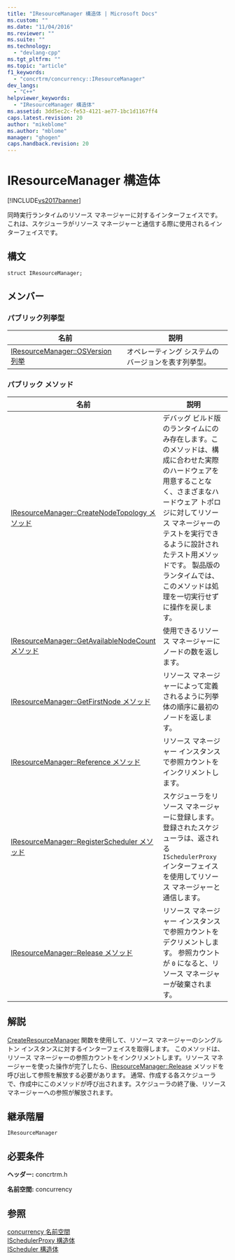 ```yaml
---
title: "IResourceManager 構造体 | Microsoft Docs"
ms.custom: ""
ms.date: "11/04/2016"
ms.reviewer: ""
ms.suite: ""
ms.technology: 
  - "devlang-cpp"
ms.tgt_pltfrm: ""
ms.topic: "article"
f1_keywords: 
  - "concrtrm/concurrency::IResourceManager"
dev_langs: 
  - "C++"
helpviewer_keywords: 
  - "IResourceManager 構造体"
ms.assetid: 3dd5ec2c-fe53-4121-ae77-1bc1d1167ff4
caps.latest.revision: 20
author: "mikeblome"
ms.author: "mblome"
manager: "ghogen"
caps.handback.revision: 20
---
```

# IResourceManager 構造体
[!INCLUDE[vs2017banner](../../../assembler/inline/includes/vs2017banner.md)]

同時実行ランタイムのリソース マネージャーに対するインターフェイスです。  これは、スケジューラがリソース マネージャーと通信する際に使用されるインターフェイスです。  
  
## 構文  
  
```  
struct IResourceManager;  
```  
  
## メンバー  
  
### パブリック列挙型  
  
|名前|説明|  
|--------|--------|  
|[IResourceManager::OSVersion 列挙](../Topic/IResourceManager::OSVersion%20Enumeration.md)|オペレーティング システムのバージョンを表す列挙型。|  
  
### パブリック メソッド  
  
|名前|説明|  
|--------|--------|  
|[IResourceManager::CreateNodeTopology メソッド](../Topic/IResourceManager::CreateNodeTopology%20Method.md)|デバッグ ビルド版のランタイムにのみ存在します。このメソッドは、構成に合わせた実際のハードウェアを用意することなく、さまざまなハードウェア トポロジに対してリソース マネージャーのテストを実行できるように設計されたテスト用メソッドです。  製品版のランタイムでは、このメソッドは処理を一切実行せずに操作を戻します。|  
|[IResourceManager::GetAvailableNodeCount メソッド](../Topic/IResourceManager::GetAvailableNodeCount%20Method.md)|使用できるリソース マネージャーにノードの数を返します。|  
|[IResourceManager::GetFirstNode メソッド](../Topic/IResourceManager::GetFirstNode%20Method.md)|リソース マネージャーによって定義されるように列挙体の順序に最初のノードを返します。|  
|[IResourceManager::Reference メソッド](../Topic/IResourceManager::Reference%20Method.md)|リソース マネージャー インスタンスで参照カウントをインクリメントします。|  
|[IResourceManager::RegisterScheduler メソッド](../Topic/IResourceManager::RegisterScheduler%20Method.md)|スケジューラをリソース マネージャーに登録します。  登録されたスケジューラは、返される `ISchedulerProxy` インターフェイスを使用してリソース マネージャーと通信します。|  
|[IResourceManager::Release メソッド](../Topic/IResourceManager::Release%20Method.md)|リソース マネージャー インスタンスで参照カウントをデクリメントします。  参照カウントが `0` になると、リソース マネージャーが破棄されます。|  
  
## 解説  
 [CreateResourceManager](../Topic/CreateResourceManager%20Function.md) 関数を使用して、リソース マネージャーのシングルトン インスタンスに対するインターフェイスを取得します。  このメソッドは、リソース マネージャーの参照カウントをインクリメントします。リソース マネージャーを使った操作が完了したら、[IResourceManager::Release](../Topic/IResourceManager::Release%20Method.md) メソッドを呼び出して参照を解放する必要があります。  通常、作成する各スケジューラで、作成中にこのメソッドが呼び出されます。スケジューラの終了後、リソース マネージャーへの参照が解放されます。  
  
## 継承階層  
 `IResourceManager`  
  
## 必要条件  
 **ヘッダー:** concrtrm.h  
  
 **名前空間:** concurrency  
  
## 参照  
 [concurrency 名前空間](../../../parallel/concrt/reference/concurrency-namespace.md)   
 [ISchedulerProxy 構造体](../../../parallel/concrt/reference/ischedulerproxy-structure.md)   
 [IScheduler 構造体](../../../parallel/concrt/reference/ischeduler-structure.md)